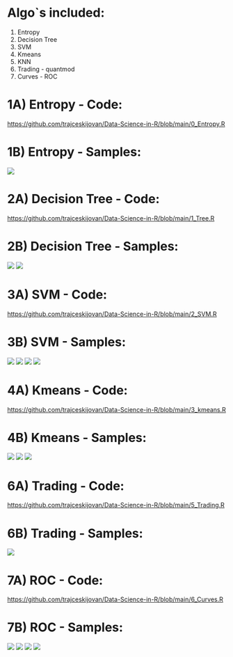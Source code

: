 # Algo`s included:
1. Entropy
2. Decision Tree
3. SVM
4. Kmeans
5. KNN
6. Trading - quantmod
7. Curves - ROC


# 1A) Entropy - Code:
https://github.com/trajceskijovan/Data-Science-in-R/blob/main/0_Entropy.R

# 1B) Entropy - Samples:
![](samples/Entropy.png)


# 2A) Decision Tree - Code:
https://github.com/trajceskijovan/Data-Science-in-R/blob/main/1_Tree.R

# 2B) Decision Tree - Samples:
![](samples/Tree1.png)
![](samples/Tree2.png)


# 3A) SVM - Code:
https://github.com/trajceskijovan/Data-Science-in-R/blob/main/2_SVM.R

# 3B) SVM - Samples:
![](samples/SVM1.png)
![](samples/SVM2.png)
![](samples/SVM3.png)
![](samples/SVM4.png)


# 4A) Kmeans - Code:
https://github.com/trajceskijovan/Data-Science-in-R/blob/main/3_kmeans.R

# 4B) Kmeans - Samples:
![](samples/Kmeans1.png)
![](samples/Kmeans2.png)
![](samples/Kmeans3.png)


# 6A) Trading - Code:
https://github.com/trajceskijovan/Data-Science-in-R/blob/main/5_Trading.R

# 6B) Trading - Samples:
![](samples/Trading.png)


# 7A) ROC - Code:
https://github.com/trajceskijovan/Data-Science-in-R/blob/main/6_Curves.R

# 7B) ROC - Samples:
![](samples/Curves1.png)
![](samples/Curves2.png)
![](samples/Curves3.png)
![](samples/Curves4.png)





